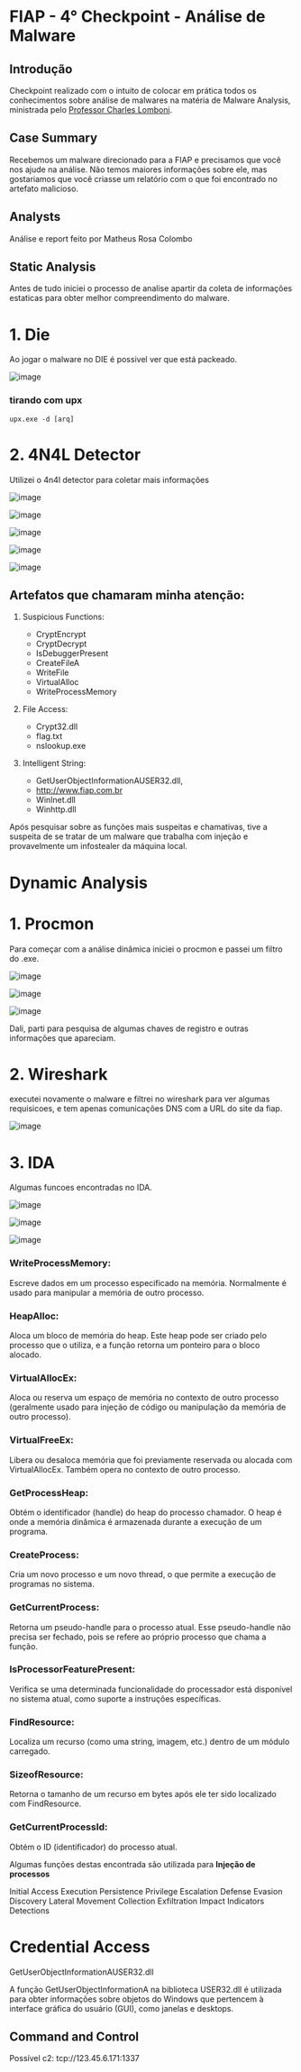# FIAP - 4° Checkpoint - Análise de Malware

## Introdução
Checkpoint realizado com o intuito de colocar em prática todos os conhecimentos sobre análise de malwares na matéria de Malware Analysis, ministrada pelo [Professor Charles Lomboni](https://www.linkedin.com/in/charleslomboni/).

## Case Summary

Recebemos um malware direcionado para a FIAP e precisamos que você nos ajude na análise. Não temos maiores informações sobre ele, mas gostariamos que você criasse um relatório com o que foi encontrado no artefato malicioso.

## Analysts

Análise e report feito por Matheus Rosa Colombo


## Static Analysis

Antes de tudo iniciei o processo de analise apartir da coleta de informações estaticas para obter melhor compreendimento do malware.

# 1.  Die

Ao jogar o malware no DIE é possivel ver que está packeado.

![image](https://github.com/user-attachments/assets/375d0f2d-e2f3-4327-9545-8559a4de2980)


### tirando com upx 

````upx.exe -d [arq]````

# 2. 4N4L Detector
   
Utilizei o 4n4l detector para coletar mais informações 

![image](https://github.com/user-attachments/assets/14e85bf6-67e0-4276-b962-8d4dab997134)

![image](https://github.com/user-attachments/assets/0671ff60-a4c6-4de1-9a6d-f8e0a91a919c)

![image](https://github.com/user-attachments/assets/e51811c1-a406-42ea-93d5-6bf1e75d545f)

![image](https://github.com/user-attachments/assets/5f75abd3-6e2f-4610-99b9-e5d4e87e1595)

![image](https://github.com/user-attachments/assets/4a7fc4bf-671a-4701-b7ed-e78413f784fd)


## Artefatos que chamaram minha atenção:  

1. Suspicious Functions:
   - CryptEncrypt
   - CryptDecrypt
   - IsDebuggerPresent
   - CreateFileA
   - WriteFile
   - VirtualAlloc
   - WriteProcessMemory

2. File Access:
   - Crypt32.dll
   - flag.txt
   - nslookup.exe
   
5. Intelligent String:
   - GetUserObjectInformationAUSER32.dll,
   - http://www.fiap.com.br
   - WinInet.dll
   - Winhttp.dll
   
Após pesquisar sobre as funções mais suspeitas e chamativas, tive a suspeita de se tratar de um malware que trabalha com injeção e provavelmente um infostealer da máquina local.


# Dynamic Analysis

# 1. Procmon

Para começar com a análise dinâmica iniciei o procmon e passei um filtro do .exe.

![image](https://github.com/user-attachments/assets/8afc4e25-3c73-46b9-b975-9d27dbe67141)

![image](https://github.com/user-attachments/assets/04e51916-63b6-4ce2-bcd4-d3d38d8f290d)

![image](https://github.com/user-attachments/assets/b9e55e1e-4885-475f-943d-f79e67d3ee53)


Dali, parti para pesquisa de algumas chaves de registro e outras informações que apareciam.

# 2. Wireshark

executei novamente o malware e filtrei no wireshark para ver algumas requisicoes, e tem apenas comunicações DNS com a URL do site da fiap.

![image](https://github.com/user-attachments/assets/848c1952-2634-44af-88fc-0547e2dcd9f8)


# 3. IDA

Algumas funcoes encontradas no IDA. 

![image](https://github.com/user-attachments/assets/b75885e9-9305-40f5-abbc-7dddecf722db)

![image](https://github.com/user-attachments/assets/fbff2e64-60e5-4750-9119-bec564ca4de5)

![image](https://github.com/user-attachments/assets/884aec79-6634-4e05-9d12-822a962bb616)

### WriteProcessMemory:
Escreve dados em um processo especificado na memória. Normalmente é usado para manipular a memória de outro processo.

### HeapAlloc:
Aloca um bloco de memória do heap. Este heap pode ser criado pelo processo que o utiliza, e a função retorna um ponteiro para o bloco alocado.

### VirtualAllocEx:
Aloca ou reserva um espaço de memória no contexto de outro processo (geralmente usado para injeção de código ou manipulação da memória de outro processo).

### VirtualFreeEx:
Libera ou desaloca memória que foi previamente reservada ou alocada com VirtualAllocEx. Também opera no contexto de outro processo.

### GetProcessHeap:
Obtém o identificador (handle) do heap do processo chamador. O heap é onde a memória dinâmica é armazenada durante a execução de um programa.

### CreateProcess:
Cria um novo processo e um novo thread, o que permite a execução de programas no sistema.

### GetCurrentProcess:
Retorna um pseudo-handle para o processo atual. Esse pseudo-handle não precisa ser fechado, pois se refere ao próprio processo que chama a função.

### IsProcessorFeaturePresent:
Verifica se uma determinada funcionalidade do processador está disponível no sistema atual, como suporte a instruções específicas.

### FindResource:
Localiza um recurso (como uma string, imagem, etc.) dentro de um módulo carregado.

### SizeofResource:
Retorna o tamanho de um recurso em bytes após ele ter sido localizado com FindResource.

### GetCurrentProcessId:
Obtém o ID (identificador) do processo atual.

Algumas funções destas encontrada são utilizada para **Injeção de processos**



Initial Access
Execution
Persistence
Privilege Escalation
Defense Evasion
Discovery
Lateral Movement
Collection
Exfiltration
Impact
Indicators
Detections




# Credential Access
GetUserObjectInformationAUSER32.dll

A função GetUserObjectInformationA na biblioteca USER32.dll é utilizada para obter informações sobre objetos do Windows que pertencem à interface gráfica do usuário (GUI), como janelas e desktops.

## Command and Control

Possível c2: tcp://123.45.6.171:1337





